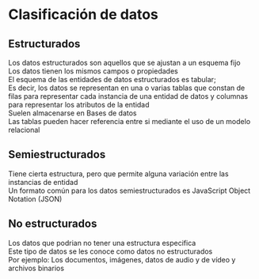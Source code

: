 # Clasificación de datos

## **Estructurados**

Los datos estructurados son aquellos que se ajustan a un esquema fijo \
Los datos tienen los mismos campos o propiedades \
El esquema de las entidades de datos estructurados es tabular; \
Es decir, los datos se representan en una o varias tablas que constan de filas para representar cada instancia de una entidad de datos y columnas para representar los atributos de la entidad \
Suelen almacenarse en Bases de datos \
Las tablas pueden hacer referencia entre si mediante el uso de un modelo relacional

## **Semiestructurados**

Tiene cierta estructura, pero que permite alguna variación entre las instancias de entidad \
Un formato común para los datos semiestructurados es JavaScript Object Notation (JSON)

## **No estructurados**

Los datos que podrian no tener una estructura especifica \
Este tipo de datos se les conoce como datos no estructurados \
Por ejemplo: Los documentos, imágenes, datos de audio y de vídeo y archivos binarios